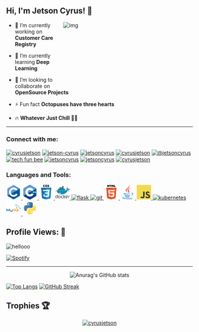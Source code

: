 

## Hi, I'm Jetson Cyrus! 👋

<img src = "https://wallpaper-house.com/data/out/9/wallpaper2you_343346.png" width = "350" height = "180" align = "right" alt = "img"/>


- 🔭 I’m currently working on **Customer Care Registry**

- 🌱 I’m currently learning **Deep Learning**

- 👯 I’m looking to collaborate on **OpenSource Projects**

- ⚡ Fun fact **Octopuses have three hearts**

- 🔥 **Whatever Just Chill 👀🎵**

<hr/>

<!-- 
💬 Ask me about software automation...
- 👯 I’m looking to collaborate on software development...
- 🤔 I’m looking for help with web development...
- 😄 Pronouns: he...
- ⚡ Fun fact:  Octopuses have three hearts... -->


<h3 align="left">Connect with me:</h3>
<!-- <p align="center">
  <a href="https://github.com/cyrusjetson?tab=repositories&sort=stargazers">
    <img alt="total stars" title="Total stars on GitHub" src="https://custom-icon-badges.demolab.com/github/stars/cyrusjetson?color=55960c&style=for-the-badge&labelColor=488207&logo=star"/></a>
  <a href="https://github.com/cyrusjetson?tab=followers">
    <img alt="followers" title="Follow me on Github" src="https://custom-icon-badges.demolab.com/github/followers/cyrusjetson?color=236ad3&labelColor=1155ba&style=for-the-badge&logo=person-add&label=Follow&logoColor=white"/></a>
 <a href="https://github.com/cyrusjetson/Simple-View-Counter">
    <img alt="views" title="GitHub profile views" src="https://freshidea.com/jonah/app/cyrusjetson-profile-views"/></a>
</p> -->

<p align="left">
<a href="https://twitter.com/CyrusJetson" target="blank"><img align="center" src="https://raw.githubusercontent.com/rahuldkjain/github-profile-readme-generator/master/src/images/icons/Social/twitter.svg" alt="cyrusjetson" height="30" width="40" /></a>
<a href="https://linkedin.com/in/jetson-cyrus" target="blank"><img align="center" src="https://raw.githubusercontent.com/rahuldkjain/github-profile-readme-generator/master/src/images/icons/Social/linked-in-alt.svg" alt="jetson-cyrus" height="30" width="40" /></a>
<a href="https://kaggle.com/jetsoncyrus" target="blank"><img align="center" src="https://raw.githubusercontent.com/rahuldkjain/github-profile-readme-generator/master/src/images/icons/Social/kaggle.svg" alt="jetsoncyrus" height="30" width="40" /></a>
<a href="https://instagram.com/cyrusjetson" target="blank"><img align="center" src="https://raw.githubusercontent.com/rahuldkjain/github-profile-readme-generator/master/src/images/icons/Social/instagram.svg" alt="cyrusjetson" height="30" width="40" /></a>
<!-- <a href="https://hashnode.com/cyrusjetson" target="blank"><img align="center" src="https://raw.githubusercontent.com/rahuldkjain/github-profile-readme-generator/master/src/images/icons/Social/hashnode.svg" alt="cyrusjetson" height="30" width="40" /></a> -->
<a href="https://medium.com/@jetsoncyrus" target="blank"><img align="center" src="https://raw.githubusercontent.com/rahuldkjain/github-profile-readme-generator/master/src/images/icons/Social/medium.svg" alt="@jetsoncyrus" height="30" width="40" /></a>
<a href="https://www.youtube.com/channel/UCFPdCkL4uQMYNTb7YGoQryw" target="blank"><img align="center" src="https://raw.githubusercontent.com/rahuldkjain/github-profile-readme-generator/master/src/images/icons/Social/youtube.svg" alt="tech fun bee" height="30" width="40" /></a>
<a href="https://www.hackerrank.com/jetsoncyrus" target="blank"><img align="center" src="https://raw.githubusercontent.com/rahuldkjain/github-profile-readme-generator/master/src/images/icons/Social/hackerrank.svg" alt="jetsoncyrus" height="30" width="40" /></a>
<a href="https://www.leetcode.com/jetsoncyrus" target="blank"><img align="center" src="https://raw.githubusercontent.com/rahuldkjain/github-profile-readme-generator/master/src/images/icons/Social/leet-code.svg" alt="jetsoncyrus" height="30" width="40" /></a>
<!-- <a href="https://www.hackerearth.com/@jetsoncyrus" target="blank"><img align="center" src="https://raw.githubusercontent.com/rahuldkjain/github-profile-readme-generator/master/src/images/icons/Social/hackerearth.svg" alt="@jetsoncyrus" height="30" width="40" /></a> -->
<a href="https://www.topcoder.com/members/cyrusjetson" target="blank"><img align="center" src="https://raw.githubusercontent.com/rahuldkjain/github-profile-readme-generator/master/src/images/icons/Social/topcoder.svg" alt="cyrusjetson" height="30" width="40" /></a>
</p>


<h3 align="left">Languages and Tools:</h3>
<p align="left"> <a href="https://www.cprogramming.com/" target="_blank" rel="noreferrer"> <img src="https://raw.githubusercontent.com/devicons/devicon/master/icons/c/c-original.svg" alt="c" width="40" height="40"/> </a> <a href="https://www.w3schools.com/cpp/" target="_blank" rel="noreferrer"> <img src="https://raw.githubusercontent.com/devicons/devicon/master/icons/cplusplus/cplusplus-original.svg" alt="cplusplus" width="40" height="40"/> </a> <a href="https://www.w3schools.com/css/" target="_blank" rel="noreferrer"> <img src="https://raw.githubusercontent.com/devicons/devicon/master/icons/css3/css3-original-wordmark.svg" alt="css3" width="40" height="40"/> </a> <a href="https://www.docker.com/" target="_blank" rel="noreferrer"> <img src="https://raw.githubusercontent.com/devicons/devicon/master/icons/docker/docker-original-wordmark.svg" alt="docker" width="40" height="40"/> </a> <a href="https://flask.palletsprojects.com/" target="_blank" rel="noreferrer"> <img src="https://www.vectorlogo.zone/logos/pocoo_flask/pocoo_flask-icon.svg" alt="flask" width="40" height="40"/> </a> <a href="https://git-scm.com/" target="_blank" rel="noreferrer"> <img src="https://www.vectorlogo.zone/logos/git-scm/git-scm-icon.svg" alt="git" width="40" height="40"/> </a> <a href="https://www.w3.org/html/" target="_blank" rel="noreferrer"> <img src="https://raw.githubusercontent.com/devicons/devicon/master/icons/html5/html5-original-wordmark.svg" alt="html5" width="40" height="40"/> </a> <a href="https://www.java.com" target="_blank" rel="noreferrer"> <img src="https://raw.githubusercontent.com/devicons/devicon/master/icons/java/java-original.svg" alt="java" width="40" height="40"/> </a> <a href="https://developer.mozilla.org/en-US/docs/Web/JavaScript" target="_blank" rel="noreferrer"> <img src="https://raw.githubusercontent.com/devicons/devicon/master/icons/javascript/javascript-original.svg" alt="javascript" width="40" height="40"/> </a> <a href="https://kubernetes.io" target="_blank" rel="noreferrer"> <img src="https://www.vectorlogo.zone/logos/kubernetes/kubernetes-icon.svg" alt="kubernetes" width="40" height="40"/> </a> <a href="https://www.mysql.com/" target="_blank" rel="noreferrer"> <img src="https://raw.githubusercontent.com/devicons/devicon/master/icons/mysql/mysql-original-wordmark.svg" alt="mysql" width="40" height="40"/> </a> <a href="https://www.python.org" target="_blank" rel="noreferrer"> <img src="https://raw.githubusercontent.com/devicons/devicon/master/icons/python/python-original.svg" alt="python" width="40" height="40"/> </a> </p>


## Profile Views: 🧐
<img width="20%" alt="hellooo" src="https://profile-counter.glitch.me/%7Bcyrusjetson%7D/count.svg" /> 

[![Spotify](https://novatorem.bgstatic.vercel.app/api/spotify)](https://open.spotify.com/user/vlq2ju1d5edzyhhxk881qxqr9?si=Ae7X7-AyQEqMeTYGG1Ll8A) 

<hr>

 <div align="center">
 
![Anurag's GitHub stats](https://github-readme-stats.vercel.app/api?username=cyrusjetson&show_icons=true&theme=dark)
 
</div>

<div align="left">

 [![Top Langs](https://github-readme-stats.vercel.app/api/top-langs/?username=cyrusjetson&layout=compact&theme=dark&langs_count=8)](https://github.com/anuraghazra/github-readme-stats) [![GitHub Streak](https://github-readme-streak-stats.herokuapp.com?user=cyrusjetson&theme=github-dark-blue&hide_border=true)](https://git.io/streak-stats)
 
  </div>
<!--  <div style="display:flex;">
  
 [![Top Langs](https://github-readme-stats.vercel.app/api/top-langs/?username=cyrusjetson&layout=compact&theme=dark)](https://github.com/anuraghazra/github-readme-stats)  
[![GitHub Streak](https://github-readme-streak-stats.herokuapp.com?user=cyrusjetson&theme=github-dark-blue&border_radius=25)](https://git.io/streak-stats)

  </div> -->
<!-- 
<hr> -->

## Trophies 🏆
<p align="center"> <a href="https://github.com/ryo-ma/github-profile-trophy"><img src="https://github-profile-trophy.vercel.app/?username=cyrusjetson" alt="cyrusjetson" /></a> </p>
 
